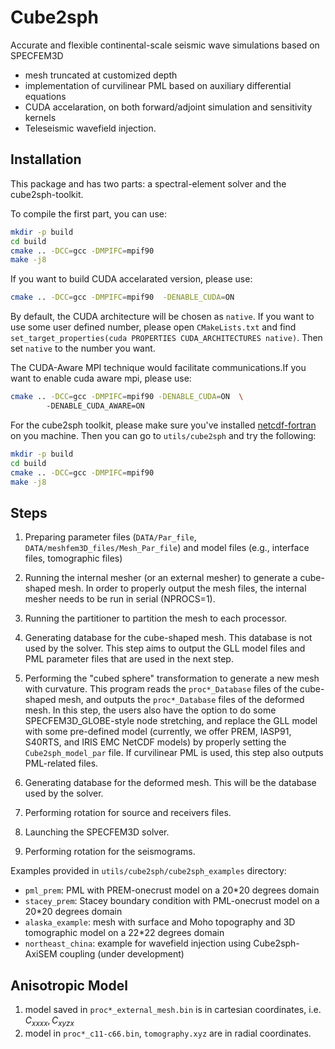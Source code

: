 # Cube2sph

Accurate and flexible continental-scale seismic wave simulations based on SPECFEM3D

- mesh truncated at customized depth
- implementation of curvilinear PML based on auxiliary differential equations
- CUDA accelaration, on both forward/adjoint simulation and sensitivity kernels
- Teleseismic wavefield injection.

## Installation
This package and has two parts: a spectral-element solver and the cube2sph-toolkit.  

To compile the first part, you can use:
```bash 
mkdir -p build
cd build
cmake .. -DCC=gcc -DMPIFC=mpif90 
make -j8
```
If you want to build CUDA accelarated version, please use:
```bash 
cmake .. -DCC=gcc -DMPIFC=mpif90  -DENABLE_CUDA=ON
```
By default, the CUDA architecture will be chosen as `native`. If you want to use some user defined number, please open `CMakeLists.txt` and find `set_target_properties(cuda PROPERTIES CUDA_ARCHITECTURES native)`. Then set `native` to the number you want.

The CUDA-Aware MPI technique would facilitate communications.If you want to enable cuda aware mpi, please use:
```bash 
cmake .. -DCC=gcc -DMPIFC=mpif90 -DENABLE_CUDA=ON  \ 
        -DENABLE_CUDA_AWARE=ON
```


For the cube2sph toolkit, please make sure you've installed [netcdf-fortran](https://docs.unidata.ucar.edu/netcdf-fortran/current/) on you machine. Then you can go to `utils/cube2sph` and try the following:

```bash 
mkdir -p build
cd build
cmake .. -DCC=gcc -DMPIFC=mpif90 
make -j8
```

## Steps
1. Preparing parameter files (`DATA/Par_file`, `DATA/meshfem3D_files/Mesh_Par_file`) and model files (e.g., interface files, tomographic files)

2. Running the internal mesher (or an external mesher) to generate a cube-shaped mesh. In order to properly output the mesh files, the internal mesher needs to be run in serial (NPROCS=1).

3. Running the partitioner to partition the mesh to each processor.

4. Generating database for the cube-shaped mesh. This database is not used by the solver. This step aims to output the GLL model files and PML parameter files that are used in the next step.

5. Performing the "cubed sphere" transformation to generate a new mesh with curvature. This program reads the `proc*_Database` files of the cube-shaped mesh, and outputs the `proc*_Database` files of the deformed mesh. In this step, the users also have the option to do some SPECFEM3D\_GLOBE-style node stretching, and replace the GLL model with some pre-defined model (currently, we offer PREM, IASP91, S40RTS, and IRIS EMC NetCDF models) by properly setting the `Cube2sph_model_par` file. If curvilinear PML is used, this step also outputs PML-related files.

6. Generating database for the deformed mesh. This will be the database used by the solver.

7. Performing rotation for source and receivers files.

8. Launching the SPECFEM3D solver.

9. Performing rotation for the seismograms.

Examples provided in `utils/cube2sph/cube2sph_examples` directory:
- `pml_prem`: PML with PREM-onecrust model on a 20\*20 degrees domain
- `stacey_prem`: Stacey boundary condition with PML-onecrust model on a 20\*20 degrees domain
- `alaska_example`: mesh with surface and Moho topography and 3D tomographic model on a 22\*22 degrees domain
- `northeast_china`: example for wavefield injection using Cube2sph-AxiSEM coupling (under development)

## Anisotropic Model
1. model saved in `proc*_external_mesh.bin` is in cartesian coordinates, i.e. $C_{xxxx}, C_{xyzx}$ 
2. model in `proc*_c11-c66.bin`, `tomography.xyz` are in radial coordinates.